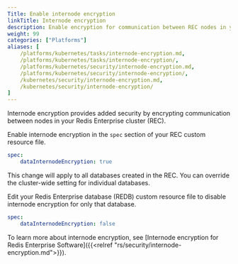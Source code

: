 ```yaml
---
Title: Enable internode encryption
linkTitle: Internode encryption
description: Enable encryption for communication between REC nodes in your K8s cluster. 
weight: 99
categories: ["Platforms"]
aliases: [
    /platforms/kubernetes/tasks/internode-encryption.md, 
    /platforms/kubernetes/tasks/internode-encryption/,
    /platforms/kubernetes/security/internode-encryption.md, 
    /platforms/kubernetes/security/internode-encryption/,
    /kubernetes/security/internode-encryption.md,
    /kubernetes/security/internode-encryption/
]
---
```


Internode encryption provides added security by encrypting communication between nodes in your Redis Enterprise cluster (REC).

Enable internode encryption in the `spec` section of your REC custom resource file.

```yaml
spec:
    dataInternodeEncryption: true
```

This change will apply to all databases created in the REC. You can override the cluster-wide setting for individual databases.

Edit your Redis Enterprise database (REDB) custom resource file to disable internode encryption for only that database.

```yaml
spec: 
    dataInternodeEncryption: false
```

To learn more about internode encryption, see [Internode encryption for Redis Enterprise Software]({{<relref "rs/security/internode-encryption.md">}}).
